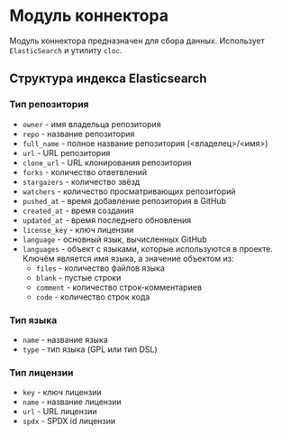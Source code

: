 # Модуль коннектора
Модуль коннектора предназначен для сбора данных. Использует `ElasticSearch` и утилиту `cloc`.

## Структура индекса Elasticsearch
### Тип репозитория
* `owner` - имя владельца репозитория
* `repo` - название репозитория
* `full_name` - полное название репозитория (<владелец>/<имя>)
* `url` - URL репозитория
* `clone_url` - URL клонирования репозитория
* `forks` - количество ответвлений
* `stargazers` - количество звёзд
* `watchers` - количество просматривающих репозиторий
* `pushed_at` - время добавление репозитория в GitHub
* `created_at` - время создания
* `updated_at` - время последнего обновления
* `license_key` - ключ лицензии
* `language` - основный язык, вычисленных GitHub
* `languages` - объект с языками, которые используются в проекте. Ключём является имя языка, а значение объектом из:
    + `files` - количество файлов языка
    + `blank` - пустые строки
    + `comment` - количество строк-комментариев
    + `code` - количество строк кода

### Тип языка
* `name` - название языка
* `type` - тип языка (GPL или тип DSL)

### Тип лицензии
* `key` - ключ лицензии
* `name` - название лицензии
* `url` - URL лицензии
* `spdx` - SPDX id лицензии
